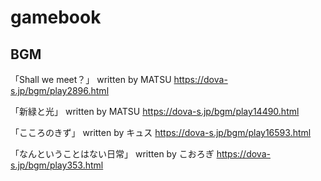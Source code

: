# gamebook

## BGM

「Shall we meet？」 written by MATSU
https://dova-s.jp/bgm/play2896.html

「新緑と光」 written by MATSU
https://dova-s.jp/bgm/play14490.html

「こころのきず」 written by キュス
https://dova-s.jp/bgm/play16593.html

「なんということはない日常」 written by こおろぎ
https://dova-s.jp/bgm/play353.html
